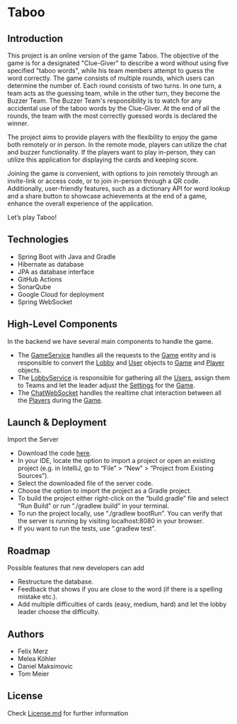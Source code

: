 # Taboo
## Introduction
This project is an online version of the game Taboo. The objective of the game is for a designated "Clue-Giver" to describe a word without using five specified "taboo words", while his team members attempt to guess the word correctly. The game consists of multiple rounds, which users can determine the number of. Each round consists of two turns. In one turn, a team acts as the guessing team, while in the other turn, they become the Buzzer Team. The Buzzer Team's responsibility is to watch for any accidental use of the taboo words by the Clue-Giver. At the end of all the rounds, the team with the most correctly guessed words is declared the winner.

The project aims to provide players with the flexibility to enjoy the game both remotely or in person. In the remote mode, players can utilize the chat and buzzer functionality. If the players want to play in-person, they can utilize this application for displaying the cards and keeping score.

Joining the game is convenient, with options to join remotely through an invite-link or access code, or to join in-person through a QR code. Additionally, user-friendly features, such as a dictionary API for word lookup and a share button to showcase achievements at the end of a game, enhance the overall experience of the application.

Let’s play Taboo!

## Technologies
- Spring Boot with Java and Gradle
- Hibernate as database 
- JPA as database interface 
- GitHub Actions
- SonarQube 
- Google Cloud for deployment 
- Spring WebSocket 

## High-Level Components
In the backend we have several main components to handle the game.
- The [GameService](https://github.com/sopra-fs23-group-05/Server/blob/main/src/main/java/ch/uzh/ifi/hase/soprafs23/service/GameService.java) handles all the requests to the [Game](https://github.com/sopra-fs23-group-05/Server/blob/main/src/main/java/ch/uzh/ifi/hase/soprafs23/entity/Game.java) entity and is  responsible to convert the [Lobby](https://github.com/sopra-fs23-group-05/Server/blob/main/src/main/java/ch/uzh/ifi/hase/soprafs23/entity/Lobby.java) and [User](https://github.com/sopra-fs23-group-05/Server/blob/main/src/main/java/ch/uzh/ifi/hase/soprafs23/entity/User.java) objects to [Game](https://github.com/sopra-fs23-group-05/Server/blob/main/src/main/java/ch/uzh/ifi/hase/soprafs23/entity/Game.java) and [Player](https://github.com/sopra-fs23-group-05/Server/blob/main/src/main/java/ch/uzh/ifi/hase/soprafs23/custom/Player.java) objects.
- The [LobbyService](https://github.com/sopra-fs23-group-05/Server/blob/main/src/main/java/ch/uzh/ifi/hase/soprafs23/service/LobbyService.java) is responsible for gathering all the [Users](https://github.com/sopra-fs23-group-05/Server/blob/main/src/main/java/ch/uzh/ifi/hase/soprafs23/entity/User.java), assign them to Teams and let the leader adjust the [Settings](https://github.com/sopra-fs23-group-05/Server/blob/main/src/main/java/ch/uzh/ifi/hase/soprafs23/custom/Settings.java) for the [Game](https://github.com/sopra-fs23-group-05/Server/blob/main/src/main/java/ch/uzh/ifi/hase/soprafs23/entity/Game.java).
- The [ChatWebSocket](https://github.com/sopra-fs23-group-05/Server/blob/main/src/main/java/ch/uzh/ifi/hase/soprafs23/websockets/ChatWebSocketHandler.java) handles the realtime chat interaction between all the [Players](https://github.com/sopra-fs23-group-05/Server/blob/main/src/main/java/ch/uzh/ifi/hase/soprafs23/custom/Player.java) during the [Game](https://github.com/sopra-fs23-group-05/Server/blob/main/src/main/java/ch/uzh/ifi/hase/soprafs23/entity/Game.java).

## Launch & Deployment
Import the Server 
- Download the code [here](https://github.com/sopra-fs23-group-05/Server). 
- In your IDE, locate the option to import a project or open an existing project (e.g. in IntelliJ, go to “File” > “New” > “Project from Existing Sources”). 
- Select the downloaded file of the server code. 
- Choose the option to import the project as a Gradle project. 
- To build the project either right-click on the “build.gradle” file and select “Run Build” or run “./gradlew build” in your terminal. 
- To run the project locally, use “./gradlew bootRun”. You can verify that the server is running by visiting localhost:8080 in your browser. 
- If you want to run the tests, use “.gradlew test”. 

## Roadmap
Possible features that new developers can add
- Restructure the database.
- Feedback that shows if you are close to the word (if there is a spelling mistake etc.).
- Add multiple difficulties of cards (easy, medium, hard) and let the lobby leader choose the difficulty.


## Authors
- Felix Merz 
- Melea Köhler 
- Daniel Maksimovic 
- Tom Meier

## License
Check [License.md](https://github.com/sopra-fs23-group-05/Server/blob/main/LICENSE) for further information 

